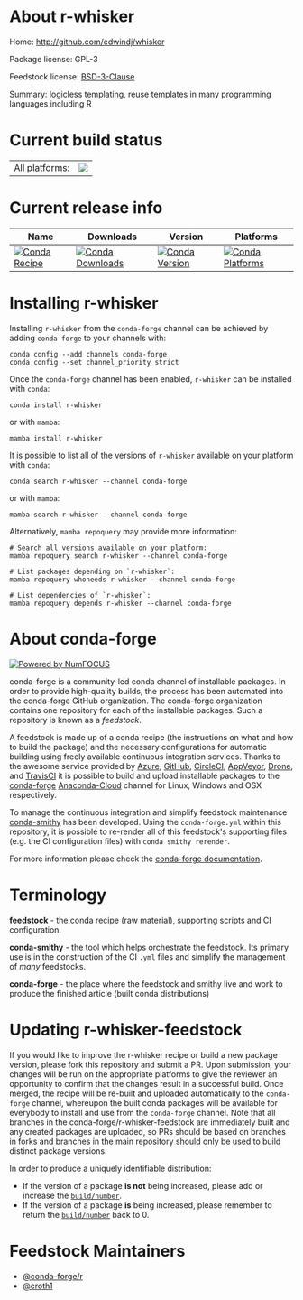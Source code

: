 About r-whisker
===============

Home: http://github.com/edwindj/whisker

Package license: GPL-3

Feedstock license: [BSD-3-Clause](https://github.com/conda-forge/r-whisker-feedstock/blob/main/LICENSE.txt)

Summary: logicless templating, reuse templates in many programming languages including R

Current build status
====================


<table><tr><td>All platforms:</td>
    <td>
      <a href="https://dev.azure.com/conda-forge/feedstock-builds/_build/latest?definitionId=1794&branchName=main">
        <img src="https://dev.azure.com/conda-forge/feedstock-builds/_apis/build/status/r-whisker-feedstock?branchName=main">
      </a>
    </td>
  </tr>
</table>

Current release info
====================

| Name | Downloads | Version | Platforms |
| --- | --- | --- | --- |
| [![Conda Recipe](https://img.shields.io/badge/recipe-r--whisker-green.svg)](https://anaconda.org/conda-forge/r-whisker) | [![Conda Downloads](https://img.shields.io/conda/dn/conda-forge/r-whisker.svg)](https://anaconda.org/conda-forge/r-whisker) | [![Conda Version](https://img.shields.io/conda/vn/conda-forge/r-whisker.svg)](https://anaconda.org/conda-forge/r-whisker) | [![Conda Platforms](https://img.shields.io/conda/pn/conda-forge/r-whisker.svg)](https://anaconda.org/conda-forge/r-whisker) |

Installing r-whisker
====================

Installing `r-whisker` from the `conda-forge` channel can be achieved by adding `conda-forge` to your channels with:

```
conda config --add channels conda-forge
conda config --set channel_priority strict
```

Once the `conda-forge` channel has been enabled, `r-whisker` can be installed with `conda`:

```
conda install r-whisker
```

or with `mamba`:

```
mamba install r-whisker
```

It is possible to list all of the versions of `r-whisker` available on your platform with `conda`:

```
conda search r-whisker --channel conda-forge
```

or with `mamba`:

```
mamba search r-whisker --channel conda-forge
```

Alternatively, `mamba repoquery` may provide more information:

```
# Search all versions available on your platform:
mamba repoquery search r-whisker --channel conda-forge

# List packages depending on `r-whisker`:
mamba repoquery whoneeds r-whisker --channel conda-forge

# List dependencies of `r-whisker`:
mamba repoquery depends r-whisker --channel conda-forge
```


About conda-forge
=================

[![Powered by
NumFOCUS](https://img.shields.io/badge/powered%20by-NumFOCUS-orange.svg?style=flat&colorA=E1523D&colorB=007D8A)](https://numfocus.org)

conda-forge is a community-led conda channel of installable packages.
In order to provide high-quality builds, the process has been automated into the
conda-forge GitHub organization. The conda-forge organization contains one repository
for each of the installable packages. Such a repository is known as a *feedstock*.

A feedstock is made up of a conda recipe (the instructions on what and how to build
the package) and the necessary configurations for automatic building using freely
available continuous integration services. Thanks to the awesome service provided by
[Azure](https://azure.microsoft.com/en-us/services/devops/), [GitHub](https://github.com/),
[CircleCI](https://circleci.com/), [AppVeyor](https://www.appveyor.com/),
[Drone](https://cloud.drone.io/welcome), and [TravisCI](https://travis-ci.com/)
it is possible to build and upload installable packages to the
[conda-forge](https://anaconda.org/conda-forge) [Anaconda-Cloud](https://anaconda.org/)
channel for Linux, Windows and OSX respectively.

To manage the continuous integration and simplify feedstock maintenance
[conda-smithy](https://github.com/conda-forge/conda-smithy) has been developed.
Using the ``conda-forge.yml`` within this repository, it is possible to re-render all of
this feedstock's supporting files (e.g. the CI configuration files) with ``conda smithy rerender``.

For more information please check the [conda-forge documentation](https://conda-forge.org/docs/).

Terminology
===========

**feedstock** - the conda recipe (raw material), supporting scripts and CI configuration.

**conda-smithy** - the tool which helps orchestrate the feedstock.
                   Its primary use is in the construction of the CI ``.yml`` files
                   and simplify the management of *many* feedstocks.

**conda-forge** - the place where the feedstock and smithy live and work to
                  produce the finished article (built conda distributions)


Updating r-whisker-feedstock
============================

If you would like to improve the r-whisker recipe or build a new
package version, please fork this repository and submit a PR. Upon submission,
your changes will be run on the appropriate platforms to give the reviewer an
opportunity to confirm that the changes result in a successful build. Once
merged, the recipe will be re-built and uploaded automatically to the
`conda-forge` channel, whereupon the built conda packages will be available for
everybody to install and use from the `conda-forge` channel.
Note that all branches in the conda-forge/r-whisker-feedstock are
immediately built and any created packages are uploaded, so PRs should be based
on branches in forks and branches in the main repository should only be used to
build distinct package versions.

In order to produce a uniquely identifiable distribution:
 * If the version of a package **is not** being increased, please add or increase
   the [``build/number``](https://docs.conda.io/projects/conda-build/en/latest/resources/define-metadata.html#build-number-and-string).
 * If the version of a package **is** being increased, please remember to return
   the [``build/number``](https://docs.conda.io/projects/conda-build/en/latest/resources/define-metadata.html#build-number-and-string)
   back to 0.

Feedstock Maintainers
=====================

* [@conda-forge/r](https://github.com/conda-forge/r/)
* [@croth1](https://github.com/croth1/)

